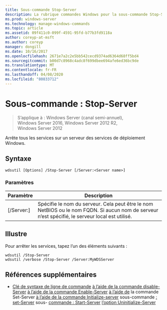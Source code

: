```yaml
---
title: Sous-commande Stop-Server
description: La rubrique commandes Windows pour la sous-commande Stop-Server, qui arrête tous les services sur un serveur des services de déploiement Windows.
ms.prod: windows-server
ms.technology: manage-windows-commands
ms.topic: article
ms.assetid: 09f411c0-099f-4591-95fd-b77b3fd9118a
author: coreyp-at-msft
ms.author: coreyp
manager: dongill
ms.date: 10/16/2017
ms.openlocfilehash: 2671e7a2c2e5bb542cecd9374ad6364d68ff5bd4
ms.sourcegitcommit: b00d7c8968c4adc8f699dbee694afe6ed36bc9de
ms.translationtype: MT
ms.contentlocale: fr-FR
ms.lasthandoff: 04/08/2020
ms.locfileid: "80833712"
---
```

# <a name="subcommand-stop-server"></a>Sous-commande : Stop-Server

>S’applique à : Windows Server (canal semi-annuel), Windows Server 2016, Windows Server 2012 R2, Windows Server 2012

Arrête tous les services sur un serveur des services de déploiement Windows.

## <a name="syntax"></a>Syntaxe
```
wdsutil [Options] /Stop-Server [/Server:<Server name>]
```
### <a name="parameters"></a>Paramètres
|Paramètre|Description|
|-------|--------|
|[/Server:<Server name>]|Spécifie le nom du serveur. Cela peut être le nom NetBIOS ou le nom FQDN. Si aucun nom de serveur n’est spécifié, le serveur local est utilisé.|
## <a name="examples"></a><a name=BKMK_examples></a>Illustre
Pour arrêter les services, tapez l’un des éléments suivants :
```
wdsutil /Stop-Server
wdsutil /verbose /Stop-Server /Server:MyWDSServer
```
## <a name="additional-references"></a>Références supplémentaires
- [Clé de syntaxe de ligne de commande](command-line-syntax-key.md)
[à l’aide de la commande disable-Server](using-the-disable-server-command.md)
[à l’aide de la commande Enable-Server](using-the-enable-server-command.md)
[à l’aide de](using-the-get-server-command.md) la commande Set-Server
[à l’aide de la commande Initialize-server](using-the-initialize-server-command.md)
sous-commande [: set-Server](subcommand-set-server.md)
sous- [commande : Start-Server](subcommand-start-server.md)
[l’option Uninitialize-Server](the-uninitialize-server-option.md)
